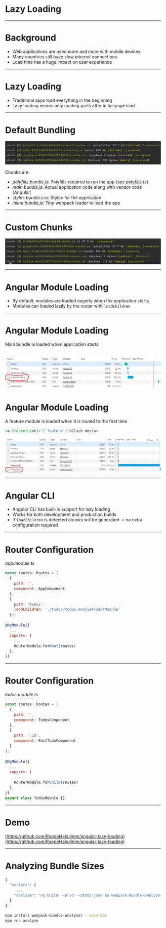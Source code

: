 # Lazy Loading

---
# Background
- Web applications are used more and more with mobile devices
- Many countries still have slow internet connections
- Load time has a huge impact on user experience


---
# Lazy Loading
- Traditional apps load everything in the beginning
- Lazy loading means only loading parts after initial page load

---
# Default Bundling

![Build without lazy loading](angular-other-topics/lazy-loading/build-without-lazy-loading.png)

Chunks are:
- _polyfills.bundle.js_: Polyfills required to run the app (see _polyfills.ts_)
- _main.bundle.js_: Actual application code along with vendor code (Angular)
- _styles.bundle.css_: Styles for the application
- _inline.bundle.js_: Tiny webpack loader to load the app

---
# Custom Chunks

![Build with lazy loading](angular-other-topics/lazy-loading/build-with-lazy-loading.png)

---
# Angular Module Loading
- By default, modules are loaded eagerly when the application starts
- Modules can loaded lazily by the router with `loadChildren`

---
# Angular Module Loading
Main bundle is loaded when application starts

![Main Module](angular-other-topics/lazy-loading/main.PNG)
---

# Angular Module Loading
A feature module is loaded when it is routed to the first time
```html
<a [routerLink]="['feature']">Click me</a>
```
![Lazy Loaded Module](angular-other-topics/lazy-loading/chunk.PNG)

---
# Angular CLI
- Angular CLI has built-in support for lazy loading
- Works for both development and production builds
- If `loadChildren` is detected chunks will be generated -> no extra configuration required

---
# Router Configuration

_app.module.ts_
```javascript
const routes: Routes = [
  {
    path: '',
    component: AppComponent
  },
  {
    path: 'todos',
    loadChildren: './todos/todos.module#TodosModule'
  }];

@NgModule({
  ...
  imports: [
    ...
    RouterModule.forRoot(routes)    
  ],
})
```

---
# Router Configuration

_todos.module.ts_
```javascript
const routes: Routes = [
  {
    path: '',
    component: TodosComponent
  },
  {
    path: ':id',
    component: EditTodoComponent
  }
];

@NgModule({
  ...
  imports: [
    ...
    RouterModule.forChild(routes)
  ],
})
export class TodosModule {}
```

---
# Demo

[https://github.com/RoopeHakulinen/angular-lazy-loading](https://github.com/RoopeHakulinen/angular-lazy-loading)

---

# Analyzing Bundle Sizes

```bash
{
  "scripts": {
     ...
    "analyze": "ng build --prod --stats-json && webpack-bundle-analyzer dist/stats.json"
  }
}
```

```bash
npm install webpack-bundle-analyzer --save-dev
npm run analyze
```